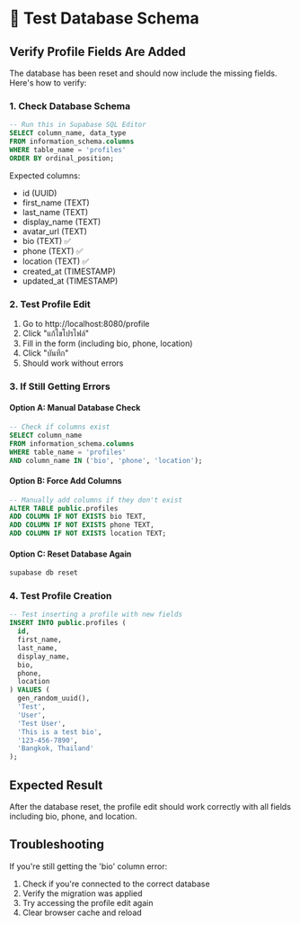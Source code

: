 # 🧪 Test Database Schema

## Verify Profile Fields Are Added

The database has been reset and should now include the missing fields. Here's how to verify:

### 1. Check Database Schema
```sql
-- Run this in Supabase SQL Editor
SELECT column_name, data_type 
FROM information_schema.columns 
WHERE table_name = 'profiles' 
ORDER BY ordinal_position;
```

Expected columns:
- id (UUID)
- first_name (TEXT)
- last_name (TEXT)
- display_name (TEXT)
- avatar_url (TEXT)
- bio (TEXT) ✅
- phone (TEXT) ✅
- location (TEXT) ✅
- created_at (TIMESTAMP)
- updated_at (TIMESTAMP)

### 2. Test Profile Edit
1. Go to http://localhost:8080/profile
2. Click "แก้ไขโปรไฟล์"
3. Fill in the form (including bio, phone, location)
4. Click "บันทึก"
5. Should work without errors

### 3. If Still Getting Errors

#### Option A: Manual Database Check
```sql
-- Check if columns exist
SELECT column_name 
FROM information_schema.columns 
WHERE table_name = 'profiles' 
AND column_name IN ('bio', 'phone', 'location');
```

#### Option B: Force Add Columns
```sql
-- Manually add columns if they don't exist
ALTER TABLE public.profiles 
ADD COLUMN IF NOT EXISTS bio TEXT,
ADD COLUMN IF NOT EXISTS phone TEXT,
ADD COLUMN IF NOT EXISTS location TEXT;
```

#### Option C: Reset Database Again
```bash
supabase db reset
```

### 4. Test Profile Creation
```sql
-- Test inserting a profile with new fields
INSERT INTO public.profiles (
  id, 
  first_name, 
  last_name, 
  display_name, 
  bio, 
  phone, 
  location
) VALUES (
  gen_random_uuid(),
  'Test',
  'User',
  'Test User',
  'This is a test bio',
  '123-456-7890',
  'Bangkok, Thailand'
);
```

## Expected Result
After the database reset, the profile edit should work correctly with all fields including bio, phone, and location.

## Troubleshooting
If you're still getting the 'bio' column error:
1. Check if you're connected to the correct database
2. Verify the migration was applied
3. Try accessing the profile edit again
4. Clear browser cache and reload 